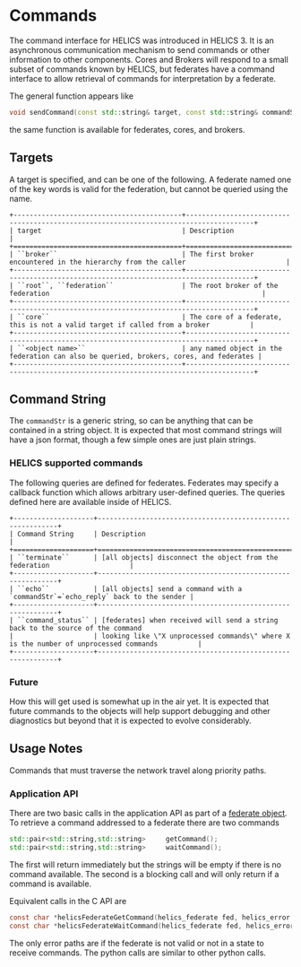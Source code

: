 # Commands

The command interface for HELICS was introduced in HELICS 3. It is an asynchronous communication mechanism to send commands or other information to other components.
Cores and Brokers will respond to a small subset of commands known by HELICS, but federates have a command interface to allow retrieval of commands for interpretation by a federate.

The general function appears like

```cpp
void sendCommand(const std::string& target, const std::string& commandStr)
```

the same function is available for federates, cores, and brokers.

## Targets

A target is specified, and can be one of the following. A federate named one of the key words is valid for the federation, but cannot be queried using the name.

```eval_rst
+------------------------------------------+---------------------------------------------------------------------------------------+
| target                                   | Description                                                                           |
+==========================================+=======================================================================================+
| ``broker``                               | The first broker encountered in the hierarchy from the caller                         |
+------------------------------------------+---------------------------------------------------------------------------------------+
| ``root``, ``federation``                 | The root broker of the federation                                                     |
+------------------------------------------+---------------------------------------------------------------------------------------+
| ``core``                                 | The core of a federate, this is not a valid target if called from a broker          |
+------------------------------------------+---------------------------------------------------------------------------------------+
| ``<object name>``                        | any named object in the federation can also be queried, brokers, cores, and federates |
+------------------------------------------+---------------------------------------------------------------------------------------+
```

## Command String

The `commandStr` is a generic string, so can be anything that can be contained in a string object. It is expected that most command strings will have a json format, though a few simple ones are just plain strings.

### HELICS supported commands

The following queries are defined for federates. Federates may specify a callback function which allows arbitrary user-defined queries. The queries defined here are available inside of HELICS.

```eval_rst
+--------------------+------------------------------------------------------------+
| Command String     | Description                                                |
+====================+============================================================+
| ``terminate``      | [all objects] disconnect the object from the federation                    |
+--------------------+------------------------------------------------------------+
| ``echo``           | [all objects] send a command with a `commandStr`=`echo_reply` back to the sender |
+--------------------+------------------------------------------------------------+
| ``command_status`` | [federates] when received will send a string back to the source of the command
|                    | looking like \"X unprocessed commands\" where X is the number of unprocessed commands          |
+--------------------+------------------------------------------------------------+
```

### Future

How this will get used is somewhat up in the air yet. It is expected that future commands to the objects will help support debugging and other diagnostics but beyond that it is expected to evolve considerably.

## Usage Notes

Commands that must traverse the network travel along priority paths.

### Application API

There are two basic calls in the application API as part of a [federate object](../doxygen/classhelics_1_1Federate.html).
To retrieve a command addressed to a federate there are two commands

```cpp
std::pair<std::string,std::string>     getCommand();
std::pair<std::string,std::string>     waitCommand();
```

The first will return immediately but the strings will be empty if there is no command available.
The second is a blocking call and will only return if a command is available.

Equivalent calls in the C API are

```c
const char *helicsFederateGetCommand(helics_federate fed, helics_error *err);
const char *helicsFederateWaitCommand(helics_federate fed, helics_error *err);
```

The only error paths are if the federate is not valid or not in a state to receive commands.
The python calls are similar to other python calls.
